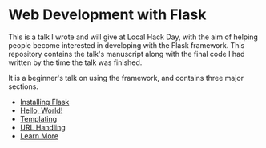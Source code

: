 # Web Development with Flask
This is a talk I wrote and will give at Local Hack Day, with the aim of helping people become interested in developing with the Flask framework.
This repository contains the talk's manuscript along with the final code I had written by the time the talk was finished.

It is a beginner's talk on using the framework, and contains three major sections.
* [Installing Flask](https://github.com/jackcook/flask-talk/blob/master/flask-talk.md#installing-flask)
* [Hello, World!](https://github.com/jackcook/flask-talk/blob/master/flask-talk.md#hello-world)
* [Templating](https://github.com/jackcook/flask-talk/blob/master/flask-talk.md#templating)
* [URL Handling](https://github.com/jackcook/flask-talk/blob/master/flask-talk.md#url-handling)
* [Learn More](https://github.com/jackcook/flask-talk/blob/master/flask-talk.md#learn-more)
